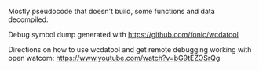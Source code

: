 Mostly pseudocode that doesn't build, some functions and data decompiled.

Debug symbol dump generated with https://github.com/fonic/wcdatool

Directions on how to use wcdatool and get remote debugging working with open watcom: https://www.youtube.com/watch?v=bG9tEZOSrQg
